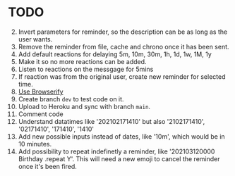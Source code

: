 # TODO
2.  Invert parameters for reminder, so the description can be as long as the user wants.
3.  Remove the reminder from file, cache and chrono once it has been sent.
4.  Add default reactions for delaying 5m, 10m, 30m, 1h, 1d, 1w, 1M, 1y
5.  Make it so no more reactions can be added.
6.  Listen to reactions on the messgage for 5mins
7.  If reaction was from the original user, create new reminder for selected time.
8.  [Use Browserify](https://www.typescriptlang.org/docs/handbook/gulp.html#browserify)
9.  Create branch `dev` to test code on it.
10.  Upload to Heroku and sync with branch `main`.
11.  Comment code
12.  Understand datatimes like '202102171410' but also '2102171410', '02171410', '171410', '1410'
13.  Add new possible inputs instead of dates, like '10m', which would be in 10 minutes.
14.  Add possibility to repeat indefinetly a reminder, like '202103120000 Birthday .repeat Y'. This will need a new emoji to cancel the reminder once it's been fired.
